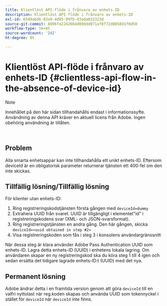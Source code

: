 ```yaml
---
title: Klientlöst API-flöde i frånvaro av enhets-ID
description: Klientlöst API-flöde i frånvaro av enhets-ID
exl-id: 6549a6d6-03a9-4d95-99fb-d3ada832323d
source-git-commit: 8896fa2242664d09ddd871af8f72d8858d1f0d50
workflow-type: tm+mt
source-wordcount: '242'
ht-degree: 0%

---
```


# Klientlöst API-flöde i frånvaro av enhets-ID {#clientless-api-flow-in-the-absence-of-device-id}

>[!NOTE]
>
>Innehållet på den här sidan tillhandahålls endast i informationssyfte. Användning av denna API kräver en aktuell licens från Adobe. Ingen obehörig användning är tillåten.

</br>


## Problem

Alla smarta enhetsappar kan inte tillhandahålla ett unikt enhets-ID.  Eftersom deviceId är en obligatorisk parameter returnerar tjänsten ett 400-fel om den inte skickas.


## Tillfällig lösning/Tillfällig lösning

För klienter utan enhets-ID:

1. Ring registreringskodstjänsten första gången med `deviceId=dummy`
1. Extrahera UUID från svaret. UUID är tillgängligt i elementet&quot;id&quot; i registreringskodens svar (XML- och JSON-svarsformat).
1. Ring registreringstjänsten en andra gång. Den här gången, skicka `deviceId=<uuid obtained in step #2>`
1. Visa registreringskoden som fås i steg 3 i konsolens användargränssnitt


När dessa steg är klara använder Adobe Pass Authentication UUID som enhets-ID. Lagra detta enhets-ID (UUID) i enhetens lokala lagring. Om användaren skapar en ny registreringskod ska du köra steg 1 till 4 igen och sedan ersätta det tidigare lagrade enhets-ID:t (UUID) med det nya.



## Permanent lösning

Adobe ändrar detta i en framtida version genom att göra `deviceId` till en valfri nyttolast när reg.koden skapas och använda UUID som tokennyckel i stället för `deviceId` när `deviceId` inte finns.

<!--
## Related Information

- [Clientless API Reference](/help/authentication/rest-api-reference.md)
-->
